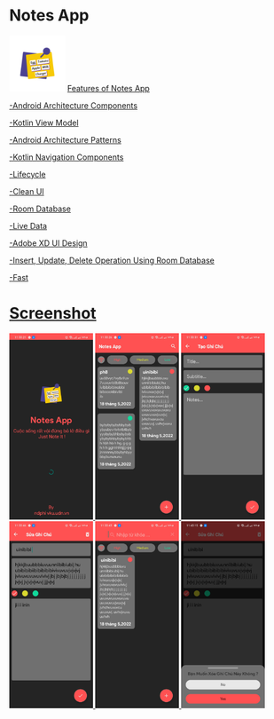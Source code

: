 # Notes App
<img src="app/src/main/res/drawable-v24/logo.png" width="20%" height="20%">
<a href="app"
Notes App MVVM

Features of Notes App

-Android Architecture Components

-Kotlin View Model

-Android Architecture Patterns

-Kotlin Navigation Components

-Lifecycle

-Clean UI

-Room Database

-Live Data

-Adobe XD UI Design

-Insert, Update, Delete Operation Using Room Database

-Fast
# Screenshot 
<img alt="splash_screen" src="screenshot/activity_splash_screen.jpg" width="30%" > <img alt="main_screen.jpg" src="screenshot/activity_main_screen.jpg" width="30%" > <img alt="fragment_create" src="screenshot/fragment_create.jpg" width="30%" > 
<img alt="fragment_edit" src="screenshot/fragment_edit.jpg" width="30%" > <img alt="oderby_level_and_search" src="screenshot/oderby_level_and_search.jpg" width="30%" > <img alt="dialog_delete_in_fragment_edit" src="screenshot/dialog_delete_in_fragment_edit.jpg" width="30%" > 
